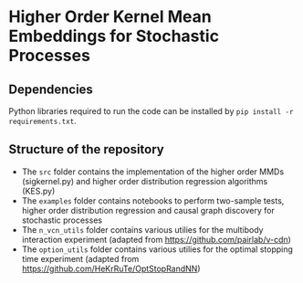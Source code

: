 # Higher Order Kernel Mean Embeddings for Stochastic Processes

## Dependencies

Python libraries required to run the code can be installed by `pip install -r requirements.txt`. 

## Structure of the repository

- The `src` folder contains the implementation of the higher order MMDs (sigkernel.py) and higher order distribution regression algorithms (KES.py)
- The `examples` folder contains notebooks to perform two-sample tests, higher order distribution regression and causal graph discovery for stochastic processes
- The `n_vcn_utils` folder contains various utilies for the multibody interaction experiment (adapted from https://github.com/pairlab/v-cdn)
- The `option_utils` folder contains various utilies for the optimal stopping time experiment (adapted from https://github.com/HeKrRuTe/OptStopRandNN)

